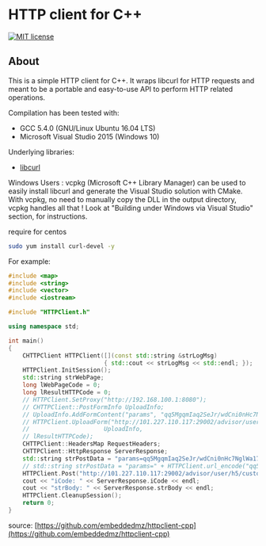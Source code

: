 # HTTP client for C++
[![MIT license](https://img.shields.io/badge/license-MIT-blue.svg)](http://opensource.org/licenses/MIT)


## About
This is a simple HTTP client for C++. It wraps libcurl for HTTP requests and meant to be a portable
and easy-to-use API to perform HTTP related operations.

Compilation has been tested with:
- GCC 5.4.0 (GNU/Linux Ubuntu 16.04 LTS)
- Microsoft Visual Studio 2015 (Windows 10)

Underlying libraries:
- [libcurl](http://curl.haxx.se/libcurl/)

Windows Users : vcpkg (Microsoft C++ Library Manager) can be used to easily install libcurl and generate the Visual Studio solution with CMake. With vcpkg, no need to manually copy the DLL in the output directory, vcpkg handles all that ! Look at "Building under Windows via Visual Studio" section, for instructions.

require for centos
```bash
sudo yum install curl-devel -y
```

For example:
```c++
#include <map>
#include <string>
#include <vector>
#include <iostream>

#include "HTTPClient.h"

using namespace std;

int main()
{
    CHTTPClient HTTPClient([](const std::string &strLogMsg)
                           { std::cout << strLogMsg << std::endl; });
    HTTPClient.InitSession();
    std::string strWebPage;
    long lWebPageCode = 0;
    long lResultHTTPCode = 0;
    // HTTPClient.SetProxy("http://192.168.100.1:8080");
    // CHTTPClient::PostFormInfo UploadInfo;
    // UploadInfo.AddFormContent("params", "qq5MgqmIaq2SeJr/wdCni0nHc7NglWa17wCD0qvyxFvCE1OG3j1EKtP3mJrTnTnwH4MZjR5H5Y5yzPBdVcpRZvQL+5bF7lXXpiUdNHXXCFT8A5DGQiqVoaDxY62c9pFDNqMg93nG/uimVilC5RSB/SHA22FRhFLYIemByp8fb+U=");
    // HTTPClient.UploadForm("http://101.227.110.117:29002/advisor/user/h5/customer/syncUpdateParams",
    //                     UploadInfo,
    // lResultHTTPCode);
    CHTTPClient::HeadersMap RequestHeaders;
    CHTTPClient::HttpResponse ServerResponse;
    std::string strPostData = "params=qq5MgqmIaq2SeJr/wdCni0nHc7NglWa17wCD0qvyxFvCE1OG3j1EKtP3mJrTnTnwH4MZjR5H5Y5yzPBdVcpRZvQL+5bF7lXXpiUdNHXXCFT8A5DGQiqVoaDxY62c9pFDNqMg93nG/uimVilC5RSB/SHA22FRhFLYIemByp8fb+U=";
    // std::string strPostData = "params=" + HTTPClient.url_encode("qq5MgqmIaq2SeJr/wdCni0nHc7NglWa17wCD0qvyxFvCE1OG3j1EKtP3mJrTnTnwH4MZjR5H5Y5yzPBdVcpRZvQL+5bF7lXXpiUdNHXXCFT8A5DGQiqVoaDxY62c9pFDNqMg93nG/uimVilC5RSB/SHA22FRhFLYIemByp8fb+U=");
    HTTPClient.Post("http://101.227.110.117:29002/advisor/user/h5/customer/syncUpdateParams", RequestHeaders, strPostData, ServerResponse);
    cout << "iCode: " << ServerResponse.iCode << endl;
    cout << "strBody: " << ServerResponse.strBody << endl;
    HTTPClient.CleanupSession();
    return 0;
}
```

source: [https://github.com/embeddedmz/httpclient-cpp](https://github.com/embeddedmz/httpclient-cpp)

